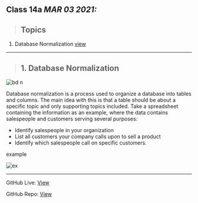 ## Class 14a  *MAR 03 2021:*

> ## Topics

  1. Database Normalization  [view](https://www.essentialsql.com/get-ready-to-learn-sql-database-normalization-explained-in-simple-english/)


---

> ## 1. Database Normalization

![bd n](https://hackr.io/blog/dbms-normalization/thumbnail/large)

Database normalization is a process used to organize a database into tables and columns.  The main idea with this is that a table should be about a specific topic and only supporting topics included. Take a spreadsheet containing the information as an example, where the data contains salespeople and customers serving several purposes:

 * Identify salespeople in your organization
 * List all customers your company calls upon to sell a product
 * Identify which salespeople call on specific customers.

example 

  ![ex](https://image.slidesharecdn.com/dbnormalization-110412140928-phpapp02/95/db-normalization-6-728.jpg?cb=1302617403)
  
---


GitHub Live: [View](https://anassawalha95.github.io/reading-notes/Code%20301/Class%2014a)

GitHub Repo: [View](https://github.com/anassawalha95/reading-notes/tree/main/Code%20301)
